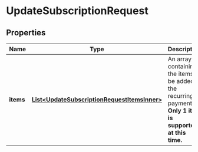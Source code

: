 

# UpdateSubscriptionRequest


## Properties

| Name | Type | Description | Notes |
|------------ | ------------- | ------------- | -------------|
|**items** | [**List&lt;UpdateSubscriptionRequestItemsInner&gt;**](UpdateSubscriptionRequestItemsInner.md) | An array containing the items to be added to the recurring payment. **Only 1 item is supported at this time.** |  [optional] |



